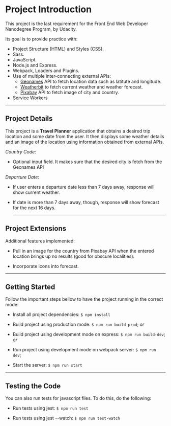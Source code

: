 # Project Introduction

This project is the last requirement for the Front End Web Developer Nanodegree Program, by Udacity.

Its goal is to provide practice with:

- Project Structure (HTML) and Styles (CSS).
- Sass.
- JavaScript.
- Node.js and Express.
- Webpack, Loaders and Plugins.
- Use of multiple inter-connecting external APIs:
  - [Geonames](http://www.geonames.org/) API to fetch location data such as latitute and longitude.
  - [Weatherbit](https://www.weatherbit.io/) to fetch current weather and weather forecast.
  - [Pixabay](https://pixabay.com/) API to fetch image of city and country.
- Service Workers

---

## Project Details

This project is a **Travel Planner** application that obtains a desired trip location and some date from the user. It then displays some weather details and an image of the location using information obtained from external APIs.

_Country Code_:

- Optional input field. It makes sure that the desired city is fetch from the Geonames API

_Departure Date_:

- If user enters a departure date less than 7 days away, response will show current weather.
- If date is more than 7 days away, though, response will show forecast for the next 16 days.

  ***

## Project Extensions

Additional features implemented:

- Pull in an image for the country from Pixabay API when the entered location brings up no results (good for obscure localities).

- Incorporate icons into forecast.

---

## Getting Started

Follow the important steps bellow to have the project running in the correct mode:

- Install all project dependencies: `$ npm install`

- Build project using production mode: `$ npm run build-prod`;
  _or_
- Build project using development mode on express: `$ npm run build-dev`;
  _or_
- Run project using development mode on webpack server: `$ npm run dev`;

- Start the server: `$ npm run start`

---

## Testing the Code

You can also run tests for javascript files. To do this, do the following:

- Run tests using jest: `$ npm run test`

- Run tests using jest --watch: `$ npm run test-watch`
